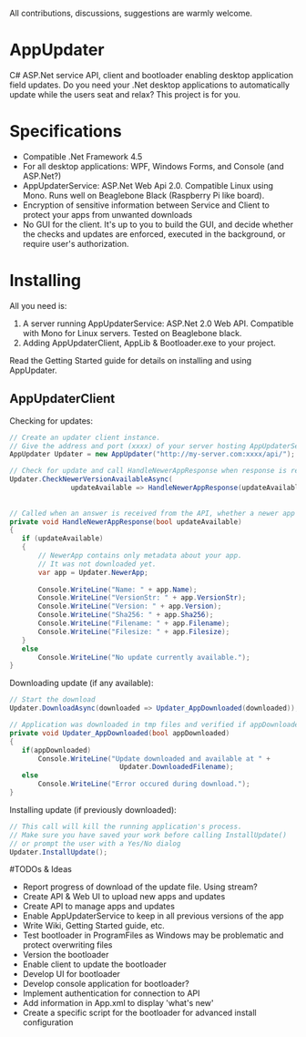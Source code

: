 All contributions, discussions, suggestions are warmly welcome.

# AppUpdater
 C# ASP.Net service API, client and bootloader enabling desktop application field updates.
 Do you need your .Net desktop applications to automatically update while the users seat and relax? This project is for you. 
 
 
# Specifications
 * Compatible .Net Framework 4.5
 * For all desktop applications: WPF, Windows Forms, and Console (and ASP.Net?)
 * AppUpdaterService: ASP.Net Web Api 2.0. Compatible Linux using Mono. Runs well on Beaglebone Black (Raspberry Pi like board).
 * Encryption of sensitive information between Service and Client to protect your apps from unwanted downloads
 * No GUI for the client. It's up to you to build the GUI, and decide whether the checks and updates are enforced, executed in the background, or require user's authorization.
 
# Installing
 All you need is:
 1. A server running AppUpdaterService: ASP.Net 2.0 Web API. Compatible with Mono for Linux servers. Tested on Beaglebone black.
 2. Adding AppUpdaterClient, AppLib & Bootloader.exe to your project.

 Read the Getting Started guide for details on installing and using AppUpdater.
 
## AppUpdaterClient
 Checking for updates:
 ```c#
 // Create an updater client instance. 
 // Give the address and port (xxxx) of your server hosting AppUpdaterService
 AppUpdater Updater = new AppUpdater("http://my-server.com:xxxx/api/");
 
 // Check for update and call HandleNewerAppResponse when response is received
 Updater.CheckNewerVersionAvailableAsync(
                updateAvailable => HandleNewerAppResponse(updateAvailable));
				
				
// Called when an answer is received from the API, whether a newer app is available or not
private void HandleNewerAppResponse(bool updateAvailable)
{
	if (updateAvailable)
	{
		// NewerApp contains only metadata about your app.
		// It was not downloaded yet.
		var app = Updater.NewerApp;
		
		Console.WriteLine("Name: " + app.Name);
		Console.WriteLine("VersionStr: " + app.VersionStr);
		Console.WriteLine("Version: " + app.Version);
		Console.WriteLine("Sha256: " + app.Sha256);
		Console.WriteLine("Filename: " + app.Filename);
		Console.WriteLine("Filesize: " + app.Filesize);
	}
	else
		Console.WriteLine("No update currently available.");
}
 ```

 Downloading update (if any available):
 ```c#
// Start the download
Updater.DownloadAsync(downloaded => Updater_AppDownloaded(downloaded));

// Application was downloaded in tmp files and verified if appDownloaded is true.
private void Updater_AppDownloaded(bool appDownloaded)
{
	if(appDownloaded)
		Console.WriteLine("Update downloaded and available at " + 
							Updater.DownloadedFilename);
	else
		Console.WriteLine("Error occured during download.");
}
 ```
 
 Installing update (if previously downloaded):
 ```c#
// This call will kill the running application's process.
// Make sure you have saved your work before calling InstallUpdate()
// or prompt the user with a Yes/No dialog
Updater.InstallUpdate();
 ```

 #TODOs & Ideas
 * Report progress of download of the update file. Using stream?
 * Create API & Web UI to upload new apps and updates
 * Create API to manage apps and updates
 * Enable AppUpdaterService to keep in all previous versions of the app
 * Write Wiki, Getting Started guide, etc.
 * Test bootloader in ProgramFiles as Windows may be problematic and protect overwriting files
 * Version the bootloader
 * Enable client to update the bootloader
 * Develop UI for bootloader 
 * Develop console application for bootloader?
 * Implement authentication for connection to API
 * Add information in App.xml to display 'what's new'
 * Create a specific script for the bootloader for advanced install configuration
 
